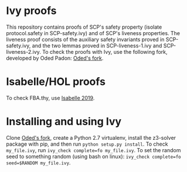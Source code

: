 # Ivy proofs

This repository contains proofs of SCP's safety property (isolate protocol.safety in SCP-safety.ivy) and of SCP's liveness properties.
The liveness proof consists of the auxiliary safety invariants proved in SCP-safety.ivy, and the two lemmas proved in SCP-liveness-1.ivy and SCP-liveness-2.ivy.
To check the proofs with Ivy, use the following fork, developed by Oded Padon: [Oded's fork](https://github.com/odedp/ivy).

# Isabelle/HOL proofs

To check FBA.thy, use [Isabelle 2019](https://isabelle.in.tum.de/).

# Installing and using Ivy

Clone [Oded's fork](https://github.com/odedp/ivy), create a Python 2.7 virtualenv, install the z3-solver package with pip, and then run `python setup.py install`.
To check `my_file.ivy`, run `ivy_check complete=fo my_file.ivy`. To set the random seed to something random (using bash on linux): `ivy_check complete=fo seed=$RANDOM my_file.ivy`.

